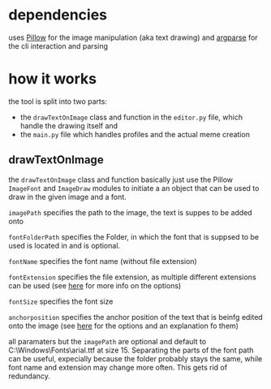 # dependencies

uses [Pillow](https://pillow.readthedocs.io/en/stable/index.html) for the image manipulation (aka text drawing) and [argparse](https://docs.python.org/3/library/argparse.html) for the cli interaction and parsing

# how it works

the tool is split into two parts:

- the `drawTextOnImage` class and function in the `editor.py` file, which handle the drawing itself and
- the `main.py` file which handles profiles and the actual meme creation

## drawTextOnImage

the `drawTextOnImage` class and function basically just use the Pillow `ImageFont` and `ImageDraw` modules to initiate a an object that can be used to draw in the given image and a font.

`imagePath` specifies the path to the image, the text is suppes to be added onto

`fontFolderPath` specifies the Folder, in which the font that is suppsed to be used is located in and is optional.

`fontName` specifies the font name (without file extension)

`fontExtension` specifies the file extension, as multiple different extensions can be used (see [here](https://pillow.readthedocs.io/en/stable/reference/ImageFont.html) for more info on the options)

`fontSize` specifies the font size

`anchorposition` specifies the anchor position of the text that is beinfg edited onto the image (see [here](https://pillow.readthedocs.io/en/stable/handbook/text-anchors.html#text-anchors) for the options and an explanation fo them)

all paramaters but the `imagePath` are optional and default to C:\Windows\Fonts\arial.ttf at size 15. Separating the parts of the font path can be useful, expecially because the folder probably stays the same, while font name and extension may change more often. This gets rid of redundancy.

